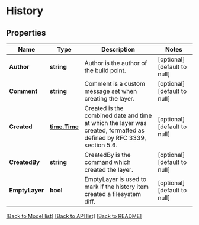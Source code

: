 # History

## Properties
Name | Type | Description | Notes
------------ | ------------- | ------------- | -------------
**Author** | **string** | Author is the author of the build point. | [optional] [default to null]
**Comment** | **string** | Comment is a custom message set when creating the layer. | [optional] [default to null]
**Created** | [**time.Time**](time.Time.md) | Created is the combined date and time at which the layer was created, formatted as defined by RFC 3339, section 5.6. | [optional] [default to null]
**CreatedBy** | **string** | CreatedBy is the command which created the layer. | [optional] [default to null]
**EmptyLayer** | **bool** | EmptyLayer is used to mark if the history item created a filesystem diff. | [optional] [default to null]

[[Back to Model list]](../README.md#documentation-for-models) [[Back to API list]](../README.md#documentation-for-api-endpoints) [[Back to README]](../README.md)

